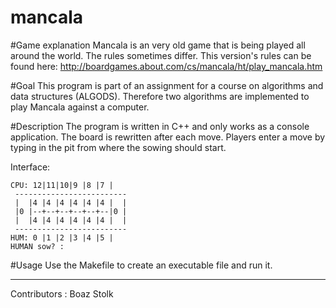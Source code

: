 mancala
=======

#Game explanation
Mancala is an very old game that is being played all around the world. The rules sometimes differ. This version's rules can be found here: http://boardgames.about.com/cs/mancala/ht/play_mancala.htm

#Goal
This program is part of an assignment for a course on algorithms and data structures (ALGODS).
Therefore two algorithms are implemented to play Mancala against a computer.

#Description
The program is written in C++ and only works as a console application. The board is rewritten after each move. Players enter a move by typing in the pit from where the sowing should start.

Interface:

```
CPU: 12|11|10|9 |8 |7 |
 -------------------------
 |  |4 |4 |4 |4 |4 |4 |  |
 |0 |--+--+--+--+--+--|0 |
 |  |4 |4 |4 |4 |4 |4 |  |
 -------------------------
HUM: 0 |1 |2 |3 |4 |5 |
HUMAN sow? : 
```

#Usage
Use the Makefile to create an executable file and run it.


---
Contributors : Boaz Stolk 